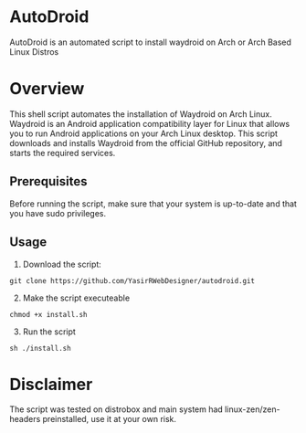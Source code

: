 # AutoDroid
 AutoDroid is an automated script to install waydroid on Arch or Arch Based Linux Distros
# Overview

This shell script automates the installation of Waydroid on Arch Linux. Waydroid is an Android application compatibility layer for Linux that allows you to run Android applications on your Arch Linux desktop. This script downloads and installs Waydroid from the official GitHub repository, and starts the required services.

## Prerequisites

Before running the script, make sure that your system is up-to-date and that you have sudo privileges.

## Usage

1. Download the script:
``` 
git clone https://github.com/YasirRWebDesigner/autodroid.git 
```

2. Make the script executeable 
```  
chmod +x install.sh
```

3. Run the script
``` 
sh ./install.sh
```


# Disclaimer

The script was tested on distrobox and main system had linux-zen/zen-headers preinstalled, use it at your own risk.
